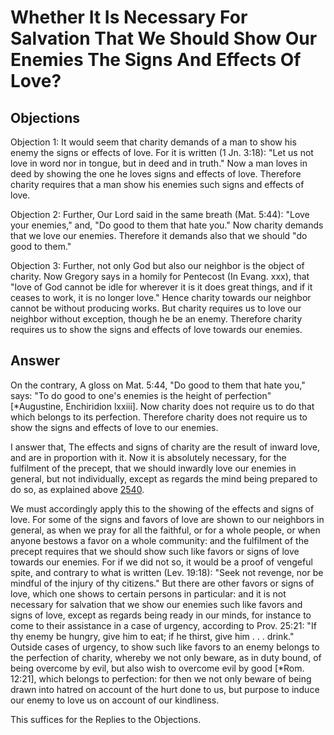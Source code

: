 # Whether It Is Necessary For Salvation That We Should Show Our Enemies The Signs And Effects Of Love?

## Objections

Objection 1: It would seem that charity demands of a man to show his enemy the signs or effects of love. For it is written (1 Jn. 3:18): "Let us not love in word nor in tongue, but in deed and in truth." Now a man loves in deed by showing the one he loves signs and effects of love. Therefore charity requires that a man show his enemies such signs and effects of love.

Objection 2: Further, Our Lord said in the same breath (Mat. 5:44): "Love your enemies," and, "Do good to them that hate you." Now charity demands that we love our enemies. Therefore it demands also that we should "do good to them."

Objection 3: Further, not only God but also our neighbor is the object of charity. Now Gregory says in a homily for Pentecost (In Evang. xxx), that "love of God cannot be idle for wherever it is it does great things, and if it ceases to work, it is no longer love." Hence charity towards our neighbor cannot be without producing works. But charity requires us to love our neighbor without exception, though he be an enemy. Therefore charity requires us to show the signs and effects of love towards our enemies.

## Answer

On the contrary, A gloss on Mat. 5:44, "Do good to them that hate you," says: "To do good to one's enemies is the height of perfection" [*Augustine, Enchiridion lxxiii]. Now charity does not require us to do that which belongs to its perfection. Therefore charity does not require us to show the signs and effects of love to our enemies.

I answer that, The effects and signs of charity are the result of inward love, and are in proportion with it. Now it is absolutely necessary, for the fulfilment of the precept, that we should inwardly love our enemies in general, but not individually, except as regards the mind being prepared to do so, as explained above [2540](A[8]).

We must accordingly apply this to the showing of the effects and signs of love. For some of the signs and favors of love are shown to our neighbors in general, as when we pray for all the faithful, or for a whole people, or when anyone bestows a favor on a whole community: and the fulfilment of the precept requires that we should show such like favors or signs of love towards our enemies. For if we did not so, it would be a proof of vengeful spite, and contrary to what is written (Lev. 19:18): "Seek not revenge, nor be mindful of the injury of thy citizens." But there are other favors or signs of love, which one shows to certain persons in particular: and it is not necessary for salvation that we show our enemies such like favors and signs of love, except as regards being ready in our minds, for instance to come to their assistance in a case of urgency, according to Prov. 25:21: "If thy enemy be hungry, give him to eat; if he thirst, give him . . . drink." Outside cases of urgency, to show such like favors to an enemy belongs to the perfection of charity, whereby we not only beware, as in duty bound, of being overcome by evil, but also wish to overcome evil by good [*Rom. 12:21], which belongs to perfection: for then we not only beware of being drawn into hatred on account of the hurt done to us, but purpose to induce our enemy to love us on account of our kindliness.

This suffices for the Replies to the Objections.